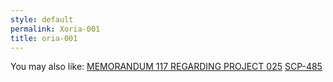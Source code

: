 ```yaml
---
style: default
permalink: Xoria-001
title: oria-001
---
```

You may also like:
[MEMORANDUM 117 REGARDING PROJECT 025](http://scp-wiki.net/oria-025-117)
[SCP-485](http://scp-wiki.net/scp-485)